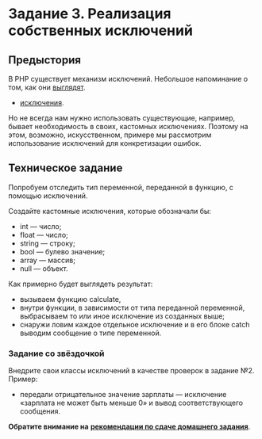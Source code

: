 # Задание 3. Реализация собственных исключений

## Предыстория
В PHP существует механизм исключений. Небольшое напоминание о том, как они [выглядят](https://www.php.net/manual/ru/language.exceptions.php).
 * [исключения](https://www.php.net/manual/ru/language.exceptions.php).
 
Но не всегда нам нужно использовать существующие, например, бывает необходимость в своих, кастомных
исключениях. Поэтому на этом, возможно, искусственном, примере мы рассмотрим использование исключений
для конкретизации ошибок. 

## Техническое задание
Попробуем отследить тип переменной, переданной в функцию, с помощью исключений.

Создайте кастомные исключения, которые обозначали бы:
* int — число;
* float — число;
* string — строку;
* bool — булево значение;
* array — массив;
* null — объект.

Как примерно будет выглядеть результат:
* вызываем функцию calculate,
* внутри функции, в зависимости от типа переданной переменной, выбрасываем то или иное исключение из созданных выше;
* снаружи ловим каждое отдельное исключение и в его блоке catch выводим сообщение о типе переменной.

### Задание со звёздочкой
Внедрите свои классы исключений в качестве проверок в задание №2. 
Пример:
* передали отрицательное значение зарплаты — исключение «зарплата не может быть меньше 0» и вывод соответствующего 
сообщения.

**Обратите внимание на** [**рекомендации по сдаче домашнего задания**](../homework.md). 
